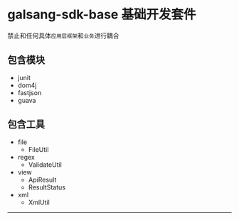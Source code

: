 # galsang-sdk-base  基础开发套件

禁止和任何具体`应用层框架`和`业务`进行耦合

## 包含模块
- junit
- dom4j
- fastjson
- guava

## 包含工具

- file
    - FileUtil    
- regex
    - ValidateUtil
- view
    - ApiResult
    - ResultStatus
- xml
    - XmlUtil

---
